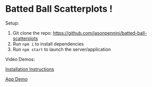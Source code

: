 # Batted Ball Scatterplots !

Setup:

1) Git clone the repo: https://github.com/jasonpennini/batted-ball-scatterplots
2) Run `npm i` to install dependencies
3) Run `npm start` to launch the server/application

Video Demos:

[Installation Instructions](https://www.loom.com/share/011e0c2caaa94391be3f850b7da25146?sid=409fa3de-e66b-4b72-8c22-f84e55051862)

[App Demo](https://www.loom.com/share/60dee8f95cce4d679a1dcdbdf204bd46)

